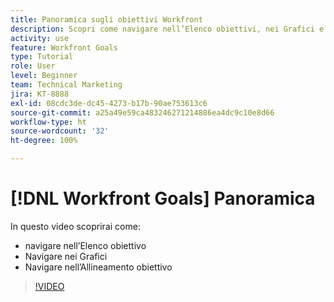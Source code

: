 ```yaml
---
title: Panoramica sugli obiettivi Workfront
description: Scopri come navigare nell’Elenco obiettivi, nei Grafici e nell’Allineamento obiettivo.
activity: use
feature: Workfront Goals
type: Tutorial
role: User
level: Beginner
team: Technical Marketing
jira: KT-8888
exl-id: 08cdc3de-dc45-4273-b17b-90ae753613c6
source-git-commit: a25a49e59ca483246271214886ea4dc9c10e8d66
workflow-type: ht
source-wordcount: '32'
ht-degree: 100%

---
```


# [!DNL Workfront Goals] Panoramica

In questo video scoprirai come:

* navigare nell’Elenco obiettivo
* Navigare nei Grafici
* Navigare nell’Allineamento obiettivo

>[!VIDEO](https://video.tv.adobe.com/v/335182/?quality=12&learn=on)
